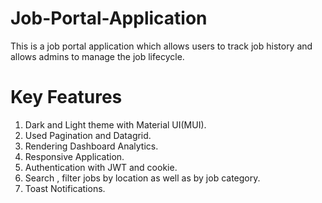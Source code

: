 # Job-Portal-Application
This is a job portal application which allows users to track job history and allows admins to manage the job lifecycle.

# Key Features 
  1) Dark and Light theme with Material UI(MUI).
  2) Used Pagination and Datagrid.
  3) Rendering Dashboard Analytics.
  4) Responsive Application.
  5) Authentication with JWT and cookie.
  6) Search , filter jobs by location as well as by job category.
  7) Toast Notifications.

